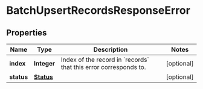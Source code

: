 

# BatchUpsertRecordsResponseError


## Properties

Name | Type | Description | Notes
------------ | ------------- | ------------- | -------------
**index** | **Integer** | Index of the record in &#x60;records&#x60; that this error corresponds to. |  [optional]
**status** | [**Status**](Status.md) |  |  [optional]



